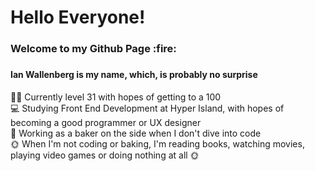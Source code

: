 <h1>Hello Everyone!</h1>

<h3>Welcome to my Github Page :fire:<h3>
  
  <h4>Ian Wallenberg is my name, which, is probably no surprise</h4>

🏳️‍🌈 Currently level 31 with hopes of getting to a 100<br> 
 💻 Studying Front End Development at Hyper Island, with hopes of becoming a good programmer or UX designer</br>
🥐 Working as a baker on the side when I don't dive into code<br>
🌞 When I'm not coding or baking, I'm reading books, watching movies, playing video games or doing nothing at all 🌞
